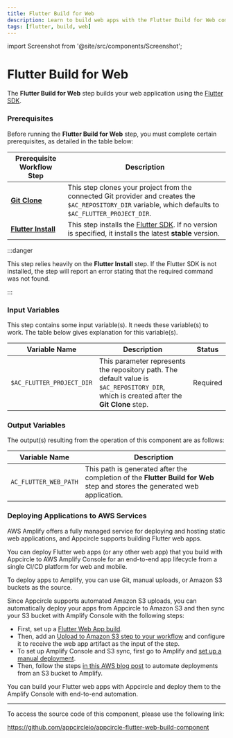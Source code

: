 ```yaml
---
title: ​Flutter Build for Web
description: Learn to build web apps with the Flutter Build for Web component. Ensure Flutter Install and Git Clone steps are completed first.
tags: [flutter, build, web]
---
```


import Screenshot from '@site/src/components/Screenshot';

# ​Flutter Build for Web

The **Flutter Build for Web** step builds your web application using the [Flutter SDK](https://flutter.dev/docs/deployment/web#building-the-app-for-release).

### Prerequisites

Before running the **​Flutter Build for Web** step, you must complete certain prerequisites, as detailed in the table below:

| Prerequisite Workflow Step                      | Description                                     |
|-------------------------------------------------|-------------------------------------------------|
| [**Git Clone**](/workflows/common-workflow-steps/git-clone) | This step clones your project from the connected Git provider and creates the `$AC_REPOSITORY_DIR` variable, which defaults to `$AC_FLUTTER_PROJECT_DIR`. |
| [**Flutter Install**](/workflows/flutter-specific-workflow-steps/flutter-install) | This step installs the [Flutter SDK](https://flutter-ko.dev/development/tools/sdk/releases). If no version is specified, it installs the latest **stable** version. |

<Screenshot url='https://cdn.appcircle.io/docs/assets/BE2855-flutterWebOrder.png' />

:::danger

This step relies heavily on the **Flutter Install** step. If the Flutter SDK is not installed, the step will report an error stating that the required command was not found.

:::

### Input Variables

This step contains some input variable(s). It needs these variable(s) to work. The table below gives explanation for this variable(s).

<Screenshot url='https://cdn.appcircle.io/docs/assets/BE2855-flutterWebInput.png' />

| Variable Name                 | Description                         | Status 			|
|-------------------------------|-------------------------------------|-----------------|
| `$AC_FLUTTER_PROJECT_DIR`     | This parameter represents the repository path. The default value is `$AC_REPOSITORY_DIR`, which is created after the **Git Clone** step. | Required|


### Output Variables

The output(s) resulting from the operation of this component are as follows:

| Variable Name          | Description                         |
|------------------------|-------------------------------------|
| `AC_FLUTTER_WEB_PATH` | This path is generated after the completion of the **Flutter Build for Web** step and stores the generated web application. | 


### Deploying Applications to AWS Services

AWS Amplify offers a fully managed service for deploying and hosting static web applications, and Appcircle supports building Flutter web apps.

You can deploy Flutter web apps (or any other web app) that you build with Appcircle to AWS Amplify Console for an end-to-end app lifecycle from a single CI/CD platform for web and mobile.

To deploy apps to Amplify, you can use Git, manual uploads, or Amazon S3 buckets as the source.

Since Appcircle supports automated Amazon S3 uploads, you can automatically deploy your apps from Appcircle to Amazon S3 and then sync your S3 bucket with Amplify Console with the following steps:

- First, set up a [Flutter Web App build](/build/platform-build-guides/building-flutter-applications/building-flutter-web-applications).
- Then, add an [Upload to Amazon S3 step to your workflow](/workflows/common-workflow-steps/upload-files-to-amazon-s3) and configure it to receive the web app artifact as the input of the step.
- To set up Amplify Console and S3 sync, first go to Amplify and [set up a manual deployment](https://docs.aws.amazon.com/amplify/latest/userguide/manual-deploys.html).
- Then, follow the steps [in this AWS blog post](https://aws.amazon.com/blogs/mobile/deploy-files-s3-dropbox-amplify-console/) to automate deployments from an S3 bucket to Amplify.

You can build your Flutter web apps with Appcircle and deploy them to the Amplify Console with end-to-end automation.

---

To access the source code of this component, please use the following link:

https://github.com/appcircleio/appcircle-flutter-web-build-component